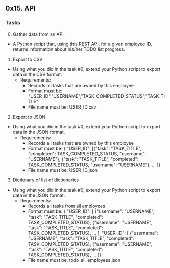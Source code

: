 ## 0x15. API  

### Tasks 
0. Gather data from an API
- A Python script that, using this REST API, for a given employee ID, returns information about his/her TODO list progress.

1. Export to CSV
- Using what you did in the task #0, extend your Python script to export data in the CSV format.  
	- Requirements:  
		+ Records all tasks that are owned by this employee  
		+ Format must be: "USER_ID","USERNAME","TASK_COMPLETED_STATUS","TASK_TITLE"  
		+ File name must be: USER_ID.csv  

2. Export to JSON  
- Using what you did in the task #0, extend your Python script to export data in the JSON format.  
	- Requirements:  
		+ Records all tasks that are owned by this employee  
		+ Format must be: { "USER_ID": [{"task": "TASK_TITLE", "completed": TASK_COMPLETED_STATUS, "username": "USERNAME"}, {"task": "TASK_TITLE", "completed": TASK_COMPLETED_STATUS, "username": "USERNAME"}, ... ]}  
		+ File name must be: USER_ID.json  


3. Dictionary of list of dictionaries  
- Using what you did in the task #0, extend your Python script to export data in the JSON format.   
	- Requirements:  
		+ Records all tasks from all employees  
		+ Format must be: { "USER_ID": [ {"username": "USERNAME", "task": "TASK_TITLE", "completed": TASK_COMPLETED_STATUS}, {"username": "USERNAME", "task": "TASK_TITLE", "completed": TASK_COMPLETED_STATUS}, ... ], "USER_ID": [ {"username": "USERNAME", "task": "TASK_TITLE", "completed": TASK_COMPLETED_STATUS}, {"username": "USERNAME", "task": "TASK_TITLE", "completed": TASK_COMPLETED_STATUS}, ... ]}  
		+ File name must be: todo_all_employees.json  


